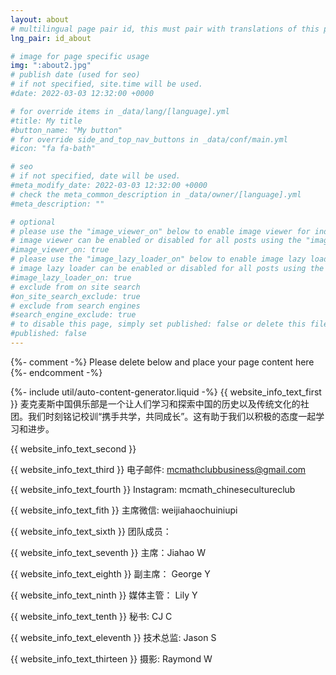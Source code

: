 ```yaml
---
layout: about
# multilingual page pair id, this must pair with translations of this page. (This name must be unique)
lng_pair: id_about

# image for page specific usage
img: ":about2.jpg"
# publish date (used for seo)
# if not specified, site.time will be used.
#date: 2022-03-03 12:32:00 +0000

# for override items in _data/lang/[language].yml
#title: My title
#button_name: "My button"
# for override side_and_top_nav_buttons in _data/conf/main.yml
#icon: "fa fa-bath"

# seo
# if not specified, date will be used.
#meta_modify_date: 2022-03-03 12:32:00 +0000
# check the meta_common_description in _data/owner/[language].yml
#meta_description: ""

# optional
# please use the "image_viewer_on" below to enable image viewer for individual pages or posts (_posts/ or [language]/_posts folders).
# image viewer can be enabled or disabled for all posts using the "image_viewer_posts: true" setting in _data/conf/main.yml.
#image_viewer_on: true
# please use the "image_lazy_loader_on" below to enable image lazy loader for individual pages or posts (_posts/ or [language]/_posts folders).
# image lazy loader can be enabled or disabled for all posts using the "image_lazy_loader_posts: true" setting in _data/conf/main.yml.
#image_lazy_loader_on: true
# exclude from on site search
#on_site_search_exclude: true
# exclude from search engines
#search_engine_exclude: true
# to disable this page, simply set published: false or delete this file
#published: false
---
```


{%- comment -%} Please delete below and place your page content here {%- endcomment -%}

{%- include util/auto-content-generator.liquid -%}
{{ website_info_text_first }}
麦克麦斯中国俱乐部是一个让人们学习和探索中国的历史以及传统文化的社团。我们时刻铭记校训“携手共学，共同成长”。这有助于我们以积极的态度一起学习和进步。

{{ website_info_text_second }}

{{ website_info_text_third }}
电子邮件: mcmathclubbusiness@gmail.com

{{ website_info_text_fourth }}
Instagram: mcmath_chinesecultureclub

{{ website_info_text_fith }}
主席微信: weijiahaochuiniupi

{{ website_info_text_sixth }}
团队成员：

{{ website_info_text_seventh }}
主席：Jiahao W

{{ website_info_text_eighth }}
副主席： George Y

{{ website_info_text_ninth }}
媒体主管： Lily Y

{{ website_info_text_tenth }}
秘书: CJ C

{{ website_info_text_eleventh }}
技术总监: Jason S

{{ website_info_text_thirteen }}
摄影: Raymond W
